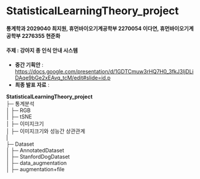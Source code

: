 # StatisticalLearningTheory_project
#### 통계학과 2029040 최지원, 휴먼바이오기계공학부 2270054 이다연, 휴먼바이오기계공학부 2276355 현준화
#### 주제 : 강아지 종 인식 안내 시스템

- **중간 기획안** : https://docs.google.com/presentation/d/1GDTCmuw3rHQ7H0_3fkJ3IjDLiDAqe9bGe2xEAvq_tcM/edit#slide=id.p  
- **최종 발표 자료** :  
  
**StatisticalLearningTheory_project**  
├─  통계분석    
│  ├─ RGB  
│  ├─ tSNE  
│  ├─ 이미지크기  
│  ├─ 이미지크기와 성능간 상관관계  
|  
├─  Dataset  
│  ├─ AnnotatedDataset  
│  ├─ StanfordDogDataset  
│  ├─ data_augmentation  
│  ├─ augmentation+file



